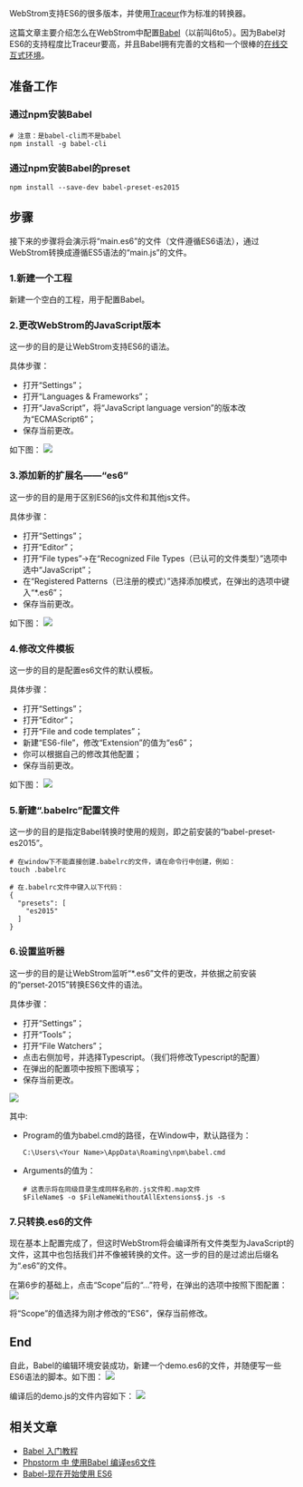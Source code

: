
WebStrom支持ES6的很多版本，并使用[Traceur](https://github.com/google/traceur-compiler)作为标准的转换器。

这篇文章主要介绍怎么在WebStrom中配置[Babel](https://babeljs.io/)（以前叫6to5）。因为Babel对ES6的支持程度比Traceur要高，并且Babel拥有完善的文档和一个很棒的[在线交互式环境](https://babeljs.io/repl/)。

## 准备工作
### 通过npm安装Babel
```
# 注意：是babel-cli而不是babel
npm install -g babel-cli
```

### 通过npm安装Babel的preset
```
npm install --save-dev babel-preset-es2015
```

## 步骤
接下来的步骤将会演示将“main.es6”的文件（文件遵循ES6语法），通过WebStrom转换成遵循ES5语法的“main.js”的文件。

### 1.新建一个工程
新建一个空白的工程，用于配置Babel。

### 2.更改WebStrom的JavaScript版本
这一步的目的是让WebStrom支持ES6的语法。

具体步骤：
+ 打开“Settings”；
+ 打开“Languages & Frameworks”；
+ 打开“JavaScript”，将“JavaScript language version”的版本改为“ECMAScript6”；
+ 保存当前更改。

如下图：
![](http://7xtoaz.com1.z0.glb.clouddn.com/Configuring-Babel1.jpg)

### 3.添加新的扩展名——“es6”
这一步的目的是用于区别ES6的js文件和其他js文件。

具体步骤：
+ 打开“Settings”；
+ 打开“Editor”；
+ 打开“File types”->在“Recognized File Types（已认可的文件类型）”选项中选中“JavaScript”；
+ 在“Registered Patterns（已注册的模式）”选择添加模式，在弹出的选项中键入“*.es6”；
+ 保存当前更改。

如下图：
![](http://7xtoaz.com1.z0.glb.clouddn.com/Configuring-Babel2.jpg)

### 4.修改文件模板
这一步的目的是配置es6文件的默认模板。

具体步骤：
+ 打开“Settings”；
+ 打开“Editor”；
+ 打开“File and code templates”；
+ 新建“ES6-file”，修改“Extension”的值为“es6”；
+ 你可以根据自己的修改其他配置；
+ 保存当前更改。

如下图：
![](http://7xtoaz.com1.z0.glb.clouddn.com/Configuring-Babel3.jpg)

### 5.新建“.babelrc”配置文件
这一步的目的是指定Babel转换时使用的规则，即之前安装的“babel-preset-es2015”。
```
# 在window下不能直接创建.babelrc的文件，请在命令行中创建，例如：
touch .babelrc

# 在.babelrc文件中键入以下代码：
{
  "presets": [
    "es2015"
  ]
}
```

### 6.设置监听器
这一步的目的是让WebStrom监听“*.es6”文件的更改，并依据之前安装的“perset-2015”转换ES6文件的语法。

具体步骤：
+ 打开“Settings”；
+ 打开“Tools”；
+ 打开“File Watchers”；
+ 点击右侧加号，并选择Typescript。（我们将修改Typescript的配置）
+ 在弹出的配置项中按照下图填写；
+ 保存当前更改。

![](http://7xtoaz.com1.z0.glb.clouddn.com/Configuring-Babel4.jpg)

其中:
+ Program的值为babel.cmd的路径，在Window中，默认路径为：
    ```
    C:\Users\<Your Name>\AppData\Roaming\npm\babel.cmd
    ```
+ Arguments的值为：
    ```
    # 这表示将在同级目录生成同样名称的.js文件和.map文件
    $FileName$ -o $FileNameWithoutAllExtensions$.js -s  
    ```

### 7.只转换.es6的文件
现在基本上配置完成了，但这时WebStrom将会编译所有文件类型为JavaScript的文件，这其中也包括我们并不像被转换的文件。这一步的目的是过滤出后缀名为“.es6”的文件。

在第6步的基础上，点击“Scope”后的“...”符号，在弹出的选项中按照下图配置：
![](http://7xtoaz.com1.z0.glb.clouddn.com/Configuring-Babel5.jpg)

将“Scope”的值选择为刚才修改的“ES6”，保存当前修改。


## End
自此，Babel的编辑环境安装成功，新建一个demo.es6的文件，并随便写一些ES6语法的脚本。如下图：
![](http://7xtoaz.com1.z0.glb.clouddn.com/Configuring-Babel6.jpg)

编译后的demo.js的文件内容如下：
![](http://7xtoaz.com1.z0.glb.clouddn.com/Configuring-Babel7.jpg)

## 相关文章
+ [Babel 入门教程](http://www.ruanyifeng.com/blog/2016/01/babel.html)
+ [Phpstorm 中 使用Babel 编译es6文件](http://zhishu.huati365.com/read/PHPStorm/PHPStorm%20%E4%B8%AD%20%E4%BD%BF%E7%94%A8Babel%20%E7%BC%96%E8%AF%91es6%E6%96%87%E4%BB%B6)
+ [Babel-现在开始使用 ES6](http://www.cnblogs.com/whitewolf/p/4357916.html)
